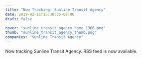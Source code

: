 ```yaml
---
title: "Now Tracking: Sunline Transit Agency"
date: 2019-02-11T15:30:35-08:00
draft: false

cover: "sunline_transit_agency_home_1366.png"
thumb: "sunline_transit_agency_thumb.png"
companies: "Sunline Transit Agency"
---
```


Now tracking Sunline Transit Agency.  RSS feed is now available.
